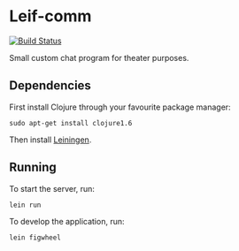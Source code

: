 # Leif-comm

[![Build Status](https://travis-ci.org/Rovanion/subsonic-beets.svg?branch=master)](https://travis-ci.org/Rovanion/subsonic-beets)

Small custom chat program for theater purposes.


## Dependencies

First install Clojure through your favourite package manager:

```
sudo apt-get install clojure1.6
```

Then install [Leiningen](http://leiningen.org/#install).


## Running

To start the server, run:

```
lein run
```

To develop the application, run:

```
lein figwheel
```